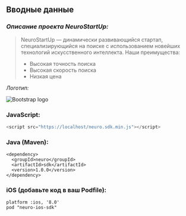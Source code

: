 ## **Вводные данные**  

### *Описание проекта NeuroStartUp:*

>NeuroStartUp — динамически развивающийся стартап, специализирующийся на поиске с использованием новейших технологий искусственного интеллекта. Наши преимущества:
>* Высокая точность поиска
>* Высокая скорость поиска
>* Низкая цена

*Логотип:*

![Bootstrap logo](https://camo.githubusercontent.com/ace14ee894d150192a7b05b12410738aa65528da742bbce69315a5f441320ea7/68747470733a2f2f692e696d6775722e636f6d2f495a4f525769492e706e67)

### JavaScript:

``` JavaScript
<script src="https://localhost/neuro.sdk.min.js"></script>
```
### Java (Maven):

```
<dependency>
  <groupId>neuro</groupId>
  <artifactId>sdk</artifactId>
  <version>1.0.0</version>
</dependency>
```
### iOS (добавьте код в ваш Podfile):

```
platform :ios, '8.0'
pod "neuro-ios-sdk"
```


